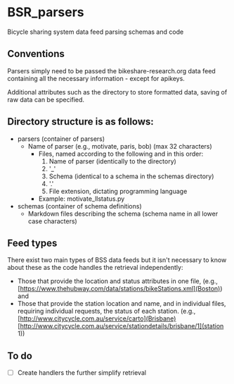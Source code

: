 # BSR_parsers
Bicycle sharing system data feed parsing schemas and code

## Conventions
Parsers simply need to be passed the bikeshare-research.org data feed containing all the necessary information - except for apikeys.

Additional attributes such as the directory to store formatted data, saving of raw data can be specified.

## Directory structure is as follows:
+ parsers (container of parsers)
  + Name of parser (e.g., motivate, paris, bob) (max 32 characters)
    + Files, named according to the following and in this order:
      1. Name of parser (identically to the directory)
      2. '_'
      3. Schema (identical to a schema in the schemas directory)
      4. '.'
      5. File extension, dictating programming language
    + Example: motivate\_llstatus.py
+ schemas (container of schema definitions)
  + Markdown files describing the schema (schema name in all lower case characters)

## Feed types
There exist two main types of BSS data feeds but it isn't necessary to know about these as the code handles the retrieval independently:
+ Those that provide the location and status attributes in one file, (e.g., [https://www.thehubway.com/data/stations/bikeStations.xml](Boston)) and 
+ Those that provide the station location and name, and in individual files, requiring individual requests, the status of each station. (e.g., [http://www.citycycle.com.au/service/carto](Brisbane) [http://www.citycycle.com.au/service/stationdetails/brisbane/1](station 1))

## To do
* [ ] Create handlers the further simplify retrieval
